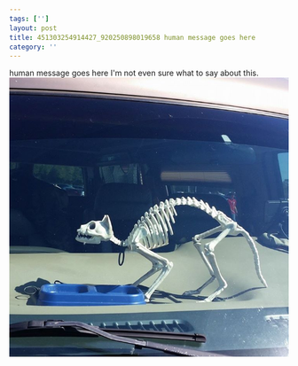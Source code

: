 ```yaml
---
tags: ['']
layout: post
title: 451303254914427_920250898019658 human message goes here
category: ''
---
```

human message goes here
I'm not even sure what to say about this.
![451303254914427_920250898019658](/uploads/2015-3-8-451303254914427_920250898019658-human-message-goes-here.jpg)
